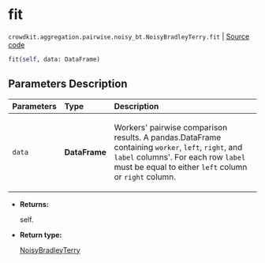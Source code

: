 # fit
`crowdkit.aggregation.pairwise.noisy_bt.NoisyBradleyTerry.fit` | [Source code](https://github.com/Toloka/crowd-kit/blob/v1.1.0.rc4/crowdkit/aggregation/pairwise/noisy_bt.py#L69)

```python
fit(self, data: DataFrame)
```

## Parameters Description

| Parameters | Type | Description |
| :----------| :----| :-----------|
`data`|**DataFrame**|<p>Workers&#x27; pairwise comparison results. A pandas.DataFrame containing `worker`, `left`, `right`, and `label` columns&#x27;. For each row `label` must be equal to either `left` column or `right` column.</p>

* **Returns:**

  self.

* **Return type:**

  [NoisyBradleyTerry](crowdkit.aggregation.pairwise.noisy_bt.NoisyBradleyTerry.md)

